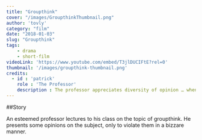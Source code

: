 ```yaml
---
title: "Groupthink"
cover: "/images/GroupthinkThumbnail.png"
author: 'tovly'
category: "film"
date: "2018-01-03"
slug: "Groupthink"
tags:
    - drama
    - short-film
videoLink: 'https://www.youtube.com/embed/T3jlDUCIFtE?rel=0'
thumbnail: '/images/groupthink-thumbnail.png'
credits:
  - id : 'patrick'
    role : 'The Professor'
    description : The professor appreciates diversity of opinion … when that opinion is his own.
---
```

##Story

An esteemed professor lectures to his class on the topic of groupthink. He presents some opinions on the subject, only to violate them in a bizzare manner.
